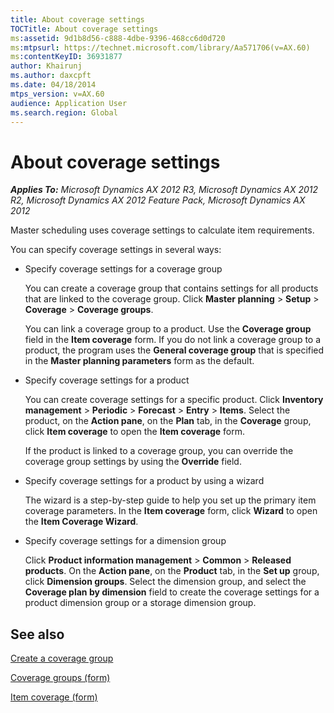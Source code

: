```yaml
---
title: About coverage settings
TOCTitle: About coverage settings
ms:assetid: 9d1b8d56-c888-4dbe-9396-468cc6d0d720
ms:mtpsurl: https://technet.microsoft.com/library/Aa571706(v=AX.60)
ms:contentKeyID: 36931877
author: Khairunj
ms.author: daxcpft
ms.date: 04/18/2014
mtps_version: v=AX.60
audience: Application User
ms.search.region: Global
---
```


# About coverage settings 


_**Applies To:** Microsoft Dynamics AX 2012 R3, Microsoft Dynamics AX 2012 R2, Microsoft Dynamics AX 2012 Feature Pack, Microsoft Dynamics AX 2012_

Master scheduling uses coverage settings to calculate item requirements.

You can specify coverage settings in several ways:

  - Specify coverage settings for a coverage group
    
    You can create a coverage group that contains settings for all products that are linked to the coverage group. Click **Master planning** \> **Setup** \> **Coverage** \> **Coverage groups**.
    
    You can link a coverage group to a product. Use the **Coverage group** field in the **Item coverage** form. If you do not link a coverage group to a product, the program uses the **General coverage group** that is specified in the **Master planning parameters** form as the default.

  - Specify coverage settings for a product
    
    You can create coverage settings for a specific product. Click **Inventory management** \> **Periodic** \> **Forecast** \> **Entry** \> **Items**. Select the product, on the **Action pane**, on the **Plan** tab, in the **Coverage** group, click **Item coverage** to open the **Item coverage** form.
    
    If the product is linked to a coverage group, you can override the coverage group settings by using the **Override** field.

  - Specify coverage settings for a product by using a wizard
    
    The wizard is a step-by-step guide to help you set up the primary item coverage parameters. In the **Item coverage** form, click **Wizard** to open the **Item Coverage Wizard**.

  - Specify coverage settings for a dimension group
    
    Click **Product information management** \> **Common** \> **Released products**. On the **Action pane**, on the **Product** tab, in the **Set up** group, click **Dimension groups**. Select the dimension group, and select the **Coverage plan by dimension** field to create the coverage settings for a product dimension group or a storage dimension group.

## See also

[Create a coverage group](create-a-coverage-group.md)

[Coverage groups (form)](https://technet.microsoft.com/library/aa552922\(v=ax.60\))

[Item coverage (form)](https://technet.microsoft.com/library/aa619147\(v=ax.60\))

  


